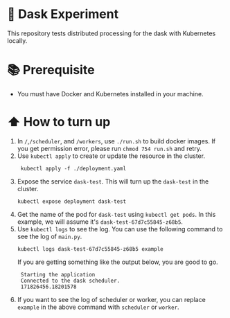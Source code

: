 # 💨 Dask Experiment
This repository tests distributed processing for the dask
with Kubernetes locally.

# 📚 Prerequisite
- You must have Docker and Kubernetes installed in your
machine.
  
# ⬆️ How to turn up
1. In `/`,`/scheduler`, and `/workers`, use `./run.sh` to build
   docker images. If you get permission error, 
   please run `chmod 754 run.sh` and retry.
2. Use `kubectl apply` to create or update the resource in the
cluster.
   ```shell
    kubectl apply -f ./deployment.yaml
    ```
3. Expose the service `dask-test`. This will turn up the
`dask-test` in the cluster.
   ```shell
   kubectl expose deployment dask-test
   ```
4. Get the name of the pod for `dask-test` using 
   `kubectl get pods`. In this example, we will assume it's 
   `dask-test-67d7c55845-z68b5`.
4. Use `kubectl logs` to see the log. You can use the following
command to see the log of `main.py`.
   ```shell
   kubectl logs dask-test-67d7c55845-z68b5 example
   ```
   If you are getting something like the output below, you are
   good to go.
   ```text
    Starting the application
    Connected to the dask scheduler.
    171826456.18201578
    ```
5. If you want to see the log of scheduler or worker, you can
replace `example` in the above command with `scheduler` or 
   `worker`.